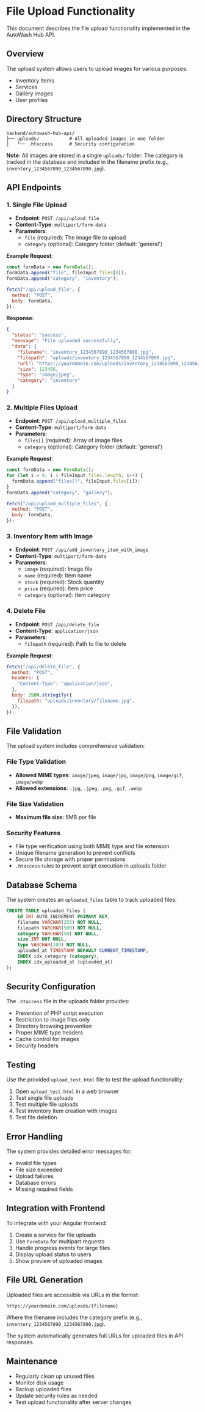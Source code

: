 # File Upload Functionality

This document describes the file upload functionality implemented in the AutoWash Hub API.

## Overview

The upload system allows users to upload images for various purposes:

- Inventory items
- Services
- Gallery images
- User profiles

## Directory Structure

```
backend/autowash-hub-api/
├── uploads/           # All uploaded images in one folder
│   └── .htaccess      # Security configuration
```

**Note**: All images are stored in a single `uploads/` folder. The category is tracked in the database and included in the filename prefix (e.g., `inventory_1234567890_1234567890.jpg`).

## API Endpoints

### 1. Single File Upload

- **Endpoint**: `POST /api/upload_file`
- **Content-Type**: `multipart/form-data`
- **Parameters**:
  - `file` (required): The image file to upload
  - `category` (optional): Category folder (default: 'general')

**Example Request**:

```javascript
const formData = new FormData();
formData.append("file", fileInput.files[0]);
formData.append("category", "inventory");

fetch("/api/upload_file", {
  method: "POST",
  body: formData,
});
```

**Response**:

```json
{
  "status": "success",
  "message": "File uploaded successfully",
  "data": {
    "filename": "inventory_1234567890_1234567890.jpg",
    "filepath": "uploads/inventory_1234567890_1234567890.jpg",
    "url": "https://yourdomain.com/uploads/inventory_1234567890_1234567890.jpg",
    "size": 123456,
    "type": "image/jpeg",
    "category": "inventory"
  }
}
```

### 2. Multiple Files Upload

- **Endpoint**: `POST /api/upload_multiple_files`
- **Content-Type**: `multipart/form-data`
- **Parameters**:
  - `files[]` (required): Array of image files
  - `category` (optional): Category folder (default: 'general')

**Example Request**:

```javascript
const formData = new FormData();
for (let i = 0; i < fileInput.files.length; i++) {
  formData.append("files[]", fileInput.files[i]);
}
formData.append("category", "gallery");

fetch("/api/upload_multiple_files", {
  method: "POST",
  body: formData,
});
```

### 3. Inventory Item with Image

- **Endpoint**: `POST /api/add_inventory_item_with_image`
- **Content-Type**: `multipart/form-data`
- **Parameters**:
  - `image` (required): Image file
  - `name` (required): Item name
  - `stock` (required): Stock quantity
  - `price` (required): Item price
  - `category` (optional): Item category

### 4. Delete File

- **Endpoint**: `POST /api/delete_file`
- **Content-Type**: `application/json`
- **Parameters**:
  - `filepath` (required): Path to file to delete

**Example Request**:

```javascript
fetch("/api/delete_file", {
  method: "POST",
  headers: {
    "Content-Type": "application/json",
  },
  body: JSON.stringify({
    filepath: "uploads/inventory/filename.jpg",
  }),
});
```

## File Validation

The upload system includes comprehensive validation:

### File Type Validation

- **Allowed MIME types**: `image/jpeg`, `image/jpg`, `image/png`, `image/gif`, `image/webp`
- **Allowed extensions**: `.jpg`, `.jpeg`, `.png`, `.gif`, `.webp`

### File Size Validation

- **Maximum file size**: 5MB per file

### Security Features

- File type verification using both MIME type and file extension
- Unique filename generation to prevent conflicts
- Secure file storage with proper permissions
- `.htaccess` rules to prevent script execution in uploads folder

## Database Schema

The system creates an `uploaded_files` table to track uploaded files:

```sql
CREATE TABLE uploaded_files (
    id INT AUTO_INCREMENT PRIMARY KEY,
    filename VARCHAR(255) NOT NULL,
    filepath VARCHAR(500) NOT NULL,
    category VARCHAR(50) NOT NULL,
    size INT NOT NULL,
    type VARCHAR(100) NOT NULL,
    uploaded_at TIMESTAMP DEFAULT CURRENT_TIMESTAMP,
    INDEX idx_category (category),
    INDEX idx_uploaded_at (uploaded_at)
);
```

## Security Configuration

The `.htaccess` file in the uploads folder provides:

- Prevention of PHP script execution
- Restriction to image files only
- Directory browsing prevention
- Proper MIME type headers
- Cache control for images
- Security headers

## Testing

Use the provided `upload_test.html` file to test the upload functionality:

1. Open `upload_test.html` in a web browser
2. Test single file uploads
3. Test multiple file uploads
4. Test inventory item creation with images
5. Test file deletion

## Error Handling

The system provides detailed error messages for:

- Invalid file types
- File size exceeded
- Upload failures
- Database errors
- Missing required fields

## Integration with Frontend

To integrate with your Angular frontend:

1. Create a service for file uploads
2. Use `FormData` for multipart requests
3. Handle progress events for large files
4. Display upload status to users
5. Show preview of uploaded images

## File URL Generation

Uploaded files are accessible via URLs in the format:

```
https://yourdomain.com/uploads/{filename}
```

Where the filename includes the category prefix (e.g., `inventory_1234567890_1234567890.jpg`).

The system automatically generates full URLs for uploaded files in API responses.

## Maintenance

- Regularly clean up unused files
- Monitor disk usage
- Backup uploaded files
- Update security rules as needed
- Test upload functionality after server changes
